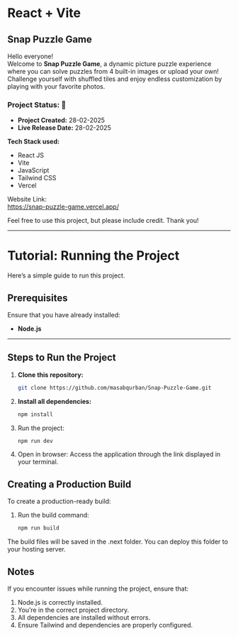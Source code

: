 # React + Vite  
## Snap Puzzle Game  

Hello everyone!  
Welcome to **Snap Puzzle Game**, a dynamic picture puzzle experience where you can solve puzzles from 4 built-in images or upload your own! Challenge yourself with shuffled tiles and enjoy endless customization by playing with your favorite photos.  

### Project Status: 🚀  
- **Project Created:** 28-02-2025  
- **Live Release Date:** 28-02-2025  

**Tech Stack used:**  
- React JS  
- Vite  
- JavaScript  
- Tailwind CSS  
- Vercel  


Website Link:  
https://snap-puzzle-game.vercel.app/ 

Feel free to use this project, but please include credit. Thank you!  

---

# Tutorial: Running the Project  

Here’s a simple guide to run this project.  

## Prerequisites  
Ensure that you have already installed:  
- **Node.js**  

---

## Steps to Run the Project  

1. **Clone this repository:**  
   ```bash  
   git clone https://github.com/masabqurban/Snap-Puzzle-Game.git  

2. **Install all dependencies:**

   ```bash
   npm install  

3. Run the project:

   ```bash
   npm run dev  

4. Open in browser:
   Access the application through the link displayed in your terminal.

## Creating a Production Build
To create a production-ready build:

1. Run the build command:

   ```bash
   npm run build  
The build files will be saved in the .next folder. You can deploy this folder to your hosting server.

## Notes
If you encounter issues while running the project, ensure that:

1. Node.js is correctly installed.
2. You’re in the correct project directory.
3. All dependencies are installed without errors.
4. Ensure Tailwind and dependencies are properly configured.

